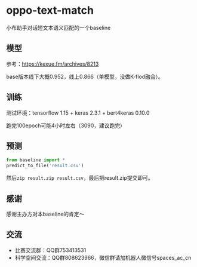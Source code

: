 # oppo-text-match
小布助手对话短文本语义匹配的一个baseline

## 模型

参考：https://kexue.fm/archives/8213

base版本线下大概0.952，线上0.866（单模型，没做K-flod融合）。

## 训练

测试环境：tensorflow 1.15 + keras 2.3.1 + bert4keras 0.10.0

跑完100epoch可能4小时左右（3090，建议跑完）

## 预测

```python
from baseline import *
predict_to_file('result.csv')
```
然后`zip result.zip result.csv`，最后把result.zip提交即可。

## 感谢

感谢主办方对本baseline的肯定～

## 交流

- 比赛交流群：QQ群753413531
- 科学空间交流：QQ群808623966，微信群请加机器人微信号spaces_ac_cn
